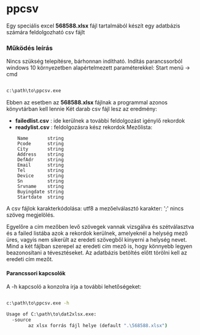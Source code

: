 # ppcsv

Egy speciális excel **568588.xlsx** fájl tartalmából készít egy adatbázis számára feldolgozható csv fájlt

### Működés leírás

Nincs szükség telepítésre, bárhonnan indítható.
Indítás parancssorból windows 10 környezetben alapértelmezett paraméterekkel: 
Start menü -> cmd

```cmd

c:\path\to\ppcsv.exe

```
Ebben az esetben az **568588.xlsx** fájlnak a programmal azonos könyvtárban kell lennie
Két darab csv fájl lesz az eredmény:
- **failedlist.csv** : ide kerülnek a további feldolgozást igénylő rekordok
- **readylist.csv** : feldolgozásra kész rekordok
Mezőlista:
```
	Name       string
	Pcode      string
	City       string
	Address    string
	DefAdr     string
	Email      string
	Tel        string
	Device     string
	Sn         string
	Srvname    string
	Buyingdate string
	Startdate  string
```
A csv fájlok karakterkódolása: utf8 
a mezőelválasztó karakter: ';'
nincs szöveg megjelölés.

Egyelőre a cím mezőben levő szövegek vannak vizsgálva és szétválasztva és
a failed listába azok a rekordok kerülnek, amelyeknél a helység mező üres, vagyis nem sikerült az eredeti szövegből kinyerni a helység nevet.
Mind a két fájlban szerepel az eredeti cím mező is, hogy könnyebb legyen beazonosítani a tévesztéseket. 
Az adatbázis betöltés előtt törölni kell az eredeti cím mezőt.

#### Parancssori kapcsolók

A -h kapcsoló a konzolra írja a további lehetőségeket:

```cmd

c:\path\to\ppcsv.exe -h

Usage of C:\path\to\dat2xlsx.exe:
  -source
        az xlsx forrás fájl helye (default ".\568588.xlsx")
```